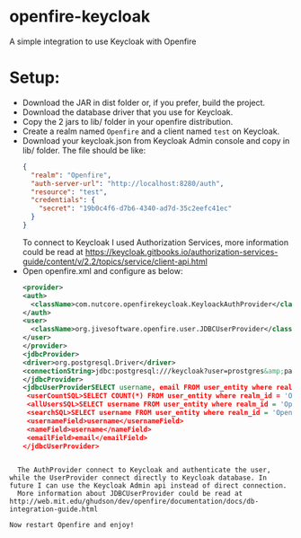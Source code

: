 # openfire-keycloak
A simple integration to use Keycloak with Openfire

# Setup:

* Download the JAR in dist folder or, if you prefer, build the project.
* Download the database driver that you use for Keycloak.
* Copy the 2 jars to lib/ folder in your openfire distribution.
* Create a realm named `Openfire` and a client named `test` on Keycloak.
* Download your keycloak.json from Keycloak Admin console and copy in lib/ folder. The file should be like:  
  ```json
  {
    "realm": "Openfire",
    "auth-server-url": "http://localhost:8280/auth",
    "resource": "test",
    "credentials": {
      "secret": "19b0c4f6-d7b6-4340-ad7d-35c2eefc41ec"
    }
  }
  ```  
  To connect to Keycloak I used  Authorization Services, more information could be read at https://keycloak.gitbooks.io/authorization-services-guide/content/v/2.2/topics/service/client-api.html
* Open openfire.xml and configure as below:  
    ```xml
  <provider>
    <auth>
      <className>com.nutcore.openfirekeycloak.KeyloackAuthProvider</className>
    </auth>
    <user>
      <className>org.jivesoftware.openfire.user.JDBCUserProvider</className>
    </user>
  </provider>
  <jdbcProvider>
    <driver>org.postgresql.Driver</driver>
    <connectionString>jdbc:postgresql:///keycloak?user=prostgres&amp;password=admin</connectionString>
  </jdbcProvider>
  <jdbcUserProviderSELECT username, email FROM user_entity where realm_id = 'Openfire' and username=?</loadUserSQL>
     <userCountSQL>SELECT COUNT(*) FROM user_entity where realm_id = 'Openfire'</userCountSQL>
     <allUsersSQL>SELECT username FROM user_entity where realm_id = 'Openfire'</allUsersSQL>
     <searchSQL>SELECT username FROM user_entity where realm_id = 'Openfire' and</searchSQL>
     <usernameField>username</usernameField>
     <nameField>username</nameField>
     <emailField>email</emailField>
  </jdbcUserProvider>
```

  The AuthProvider connect to Keycloak and authenticate the user, while the UserProvider connect directly to Keycloak database. In future I can use the Keycloak Admin api instead of direct connection. 
  More information about JDBCUserProvider could be read at http://web.mit.edu/ghudson/dev/openfire/documentation/docs/db-integration-guide.html

Now restart Openfire and enjoy!
